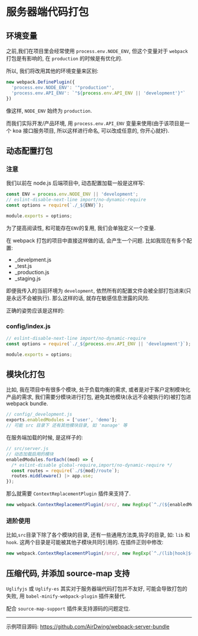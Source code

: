 # 服务器端代码打包

## 环境变量

之前,我们在项目里会经常使用 `process.env.NODE_ENV`, 但这个变量对于 `webpack`打包是有影响的, 在 `production` 的时候是有优化的.

所以, 我们将改用其他的环境变量来区别:

```js
new webpack.DefinePlugin({
  'process.env.NODE_ENV': '"production"',
  'process.env.API_ENV': `"${process.env.API_ENV || 'development'}"`
})
```

像这样, `NODE_ENV` 始终为 `production`.

而我们实际开发/产品环境, 用 `process.env.API_ENV` 变量来使用(由于该项目是一个 koa 接口服务项目, 所以这样进行命名, 可以改成任意的, 你开心就好).

## 动态配置打包

### 注意

我们以前在 node.js 后端项目中, 动态配置加载一般是这样写:

```js
const ENV = process.env.NODE_ENV || 'development';
// eslint-disable-next-line import/no-dynamic-require
const options = require(`./_${ENV}`);

module.exports = options;
```

为了提高阅读性, 和可能存在`ENV`的复用, 我们会单独定义一个变量. 

在 webpack 打包的项目中直接这样做的话, 会产生一个问题. 比如我现在有多个配置:

- _develpment.js
- _test.js
- _production.js
- _staging.js

即便我传入的当前环境为 `development`, 依然所有的配置文件会被全部打包进来(只是永远不会被执行). 那么这样的话, 就存在敏感信息泄露的风险.

正确的姿势应该是这样的:

### config/index.js

```js
// eslint-disable-next-line import/no-dynamic-require
const options = require(`./_${process.env.API_ENV || 'development'}`);

module.exports = options;
```

## 模块化打包

比如, 我在项目中有很多个模块, 处于负载均衡的需求, 或者是对于客户定制模块化产品的需求, 我们需要分模块进行打包, 避免其他模块(永远不会被执行的)被打包进 webpack bundle.

```js
// config/_development.js
exports.enabledModules = ['user', 'demo']; 
// 可能 src 目录下 还有其他模块目录, 如 'manage' 等
```

在服务端加载的时候, 是这样子的:

```js
// src/server.js
// 动态加载启用的模块
enabledModules.forEach((mod) => {
  /* eslint-disable global-require,import/no-dynamic-require */
  const routes = require(`./${mod}/route`);
  routes.middleware() |> app.use;
});
```

那么就需要 `ContextReplacementPlugin` 插件来支持了.

```js
new webpack.ContextReplacementPlugin(/src/, new RegExp(`^./(${enabledModules.join('|')})/.*$`))
```

### 进阶使用

比如,`src`目录下除了各个模块的目录, 还有一些通用方法类,钩子的目录, 如: `lib` 和 `hook`. 这两个目录是可能被其他子模块共同引用的. 在插件正则中修改:

```js
new webpack.ContextReplacementPlugin(/src/, new RegExp(`^./(lib|hook|${enabledModules.join('|')})/.*$`))
```

## 压缩代码, 并添加 source-map 支持

`Uglifyjs` 或 `Uglify-es` 其实对于服务器端代码打包并不友好, 可能会导致打包的失败, 用 `babel-minify-webpack-plugin` 插件来替代.

配合 `source-map-support` 插件来支持源码的问题定位.

---

示例项目源码: <https://github.com/AirDwing/webpack-server-bundle>

